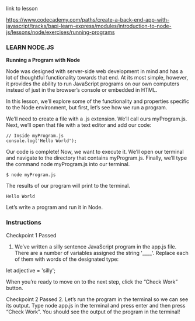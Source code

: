 link to lesson

https://www.codecademy.com/paths/create-a-back-end-app-with-javascript/tracks/bapi-learn-express/modules/introduction-to-node-js/lessons/node/exercises/running-programs

### LEARN NODE.JS

**Running a Program with Node**

Node was designed with server-side web development in mind and has a lot of thoughtful functionality towards that end. At its most simple, however, it provides the ability to run JavaScript programs on our own computers instead of just in the browser’s console or embedded in HTML.

In this lesson, we’ll explore some of the functionality and properties specific to the Node environment, but first, let’s see how we run a program.

We’ll need to create a file with a .js extension. We’ll call ours myProgram.js. Next, we’ll open that file with a text editor and add our code:
```
// Inside myProgram.js
console.log('Hello World');
```
Our code is complete! Now, we want to execute it. We’ll open our terminal and navigate to the directory that contains myProgram.js. Finally, we’ll type the command node myProgram.js into our terminal.
```
$ node myProgram.js
```
The results of our program will print to the terminal.
```
Hello World
```
Let’s write a program and run it in Node.

### Instructions

Checkpoint 1 Passed
1. We’ve written a silly sentence JavaScript program in the app.js file. There are a number of variables assigned the string '____'. Replace each of them with words of the designated type:

let adjective = 'silly';

When you’re ready to move on to the next step, click the “Check Work” button.


Checkpoint 2 Passed
2. Let’s run the program in the terminal so we can see its output. Type node app.js in the terminal and press enter and then press “Check Work”. You should see the output of the program in the terminal!
